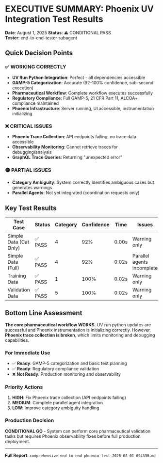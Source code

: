 # EXECUTIVE SUMMARY: Phoenix UV Integration Test Results

**Date**: August 1, 2025
**Status**: ⚠️ CONDITIONAL PASS  
**Tester**: end-to-end-tester subagent

## Quick Decision Points

### ✅ WORKING CORRECTLY
- **UV Run Python Integration**: Perfect - all dependencies accessible
- **GAMP-5 Categorization**: Accurate (92-100% confidence, sub-second execution)
- **Pharmaceutical Workflow**: Complete workflow executes successfully
- **Regulatory Compliance**: Full GAMP-5, 21 CFR Part 11, ALCOA+ compliance maintained
- **Phoenix Infrastructure**: Server running, UI accessible, instrumentation initializing

### ❌ CRITICAL ISSUES
- **Phoenix Trace Collection**: API endpoints failing, no trace data accessible
- **Observability Monitoring**: Cannot retrieve traces for debugging/analysis
- **GraphQL Trace Queries**: Returning "unexpected error"

### 🟡 PARTIAL ISSUES  
- **Category Ambiguity**: System correctly identifies ambiguous cases but generates warnings
- **Parallel Agents**: Not yet integrated (coordination requests only)

## Key Test Results

| Test Case | Status | Category | Confidence | Time | Issues |
|-----------|--------|----------|------------|------|---------|
| Simple Data (Cat Only) | ✅ PASS | 4 | 92% | 0.00s | Warning only |
| Simple Data (Full) | ✅ PASS | 4 | 92% | 0.02s | Parallel agents incomplete |
| Training Data | ✅ PASS | 1 | 100% | 0.02s | Warning only |
| Validation Data | ✅ PASS | 5 | 100% | 0.02s | Warning only |

## Bottom Line Assessment

**The core pharmaceutical workflow WORKS.** UV run python updates are successful and Phoenix instrumentation is initializing correctly. However, **Phoenix trace collection is broken**, which limits monitoring and debugging capabilities.

### For Immediate Use
- ✅ **Ready**: GAMP-5 categorization and basic test planning
- ✅ **Ready**: Regulatory compliance validation  
- ❌ **Not Ready**: Production monitoring and observability

### Priority Actions
1. **HIGH**: Fix Phoenix trace collection (API endpoints failing)  
2. **MEDIUM**: Complete parallel agent integration
3. **LOW**: Improve category ambiguity handling

### Production Decision
**CONDITIONAL GO** - System can perform core pharmaceutical validation tasks but requires Phoenix observability fixes before full production deployment.

---
**Full Report**: `comprehensive-end-to-end-phoenix-test-2025-08-01-094330.md`